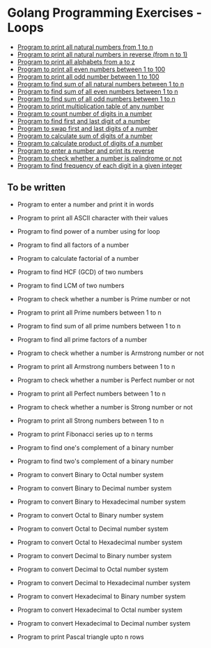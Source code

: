 # Golang Programming Exercises - Loops
- [Program to print all natural numbers from 1 to n](natural_numbers.go)
- [Program to print all natural numbers in reverse (from n to 1)](natural_numbers_in_reverse.go)
- [Program to print all alphabets from a to z](print_alphabet.go)
- [Program to print all even numbers between 1 to 100](print_evens_till_100.go)
- [Program to print all odd number between 1 to 100](print_odds_till_100.go)
- [Program to find sum of all natural numbers between 1 to n](sum_of_naturals.go)
- [Program to find sum of all even numbers between 1 to n](sum_of_evens.go)
- [Program to find sum of all odd numbers between 1 to n](sum_of_odds.go)
- [Program to print multiplication table of any number](multiplication_table.go)
- [Program to count number of digits in a number](multiplication_table.go)
- [Program to find first and last digit of a number](digits_of_a_number.go)
- [Program to swap first and last digits of a number](swap_digits_in_a_number.go)
- [Program to calculate sum of digits of a number](sum_of_digits.go)
- [Program to calculate product of digits of a number](product_of_digits.go)
- [Program to enter a number and print its reverse](reverse_of_a_number.go)
- [Program to check whether a number is palindrome or not](is_pallindrome.go)
- [Program to find frequency of each digit in a given integer](frequency_of_digits.go)

## To be written
- Program to enter a number and print it in words
- Program to print all ASCII character with their values
- Program to find power of a number using for loop
- Program to find all factors of a number
- Program to calculate factorial of a number
- Program to find HCF (GCD) of two numbers
- Program to find LCM of two numbers
- Program to check whether a number is Prime number or not
- Program to print all Prime numbers between 1 to n
- Program to find sum of all prime numbers between 1 to n
- Program to find all prime factors of a number
- Program to check whether a number is Armstrong number or not
- Program to print all Armstrong numbers between 1 to n
- Program to check whether a number is Perfect number or not
- Program to print all Perfect numbers between 1 to n
- Program to check whether a number is Strong number or not
- Program to print all Strong numbers between 1 to n
- Program to print Fibonacci series up to n terms

- Program to find one's complement of a binary number
- Program to find two's complement of a binary number
- Program to convert Binary to Octal number system
- Program to convert Binary to Decimal number system
- Program to convert Binary to Hexadecimal number system
- Program to convert Octal to Binary number system
- Program to convert Octal to Decimal number system
- Program to convert Octal to Hexadecimal number system
- Program to convert Decimal to Binary number system
- Program to convert Decimal to Octal number system
- Program to convert Decimal to Hexadecimal number system
- Program to convert Hexadecimal to Binary number system
- Program to convert Hexadecimal to Octal number system
- Program to convert Hexadecimal to Decimal number system
- Program to print Pascal triangle upto n rows